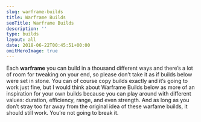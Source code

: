 ```yaml
---
slug: warframe-builds
title: Warframe Builds
seoTitle: Warframe Builds
description: ''
type: builds
layout: all
date: 2018-06-22T00:45:51+00:00
omitHeroImage: true
---
```

Each **warframe** you can build in a thousand different ways and there’s a lot of room for tweaking on your end, so please don’t take it as if builds below were set in stone. You can of course copy builds exactly and it’s going to work just fine, but I would think about Warframe Builds below as more of an inspiration for your own builds because you can play around with different values: duration, efficiency, range, and even strength. And as long as you don’t stray too far away from the original idea of these warfame builds, it should still work. You’re not going to break it.